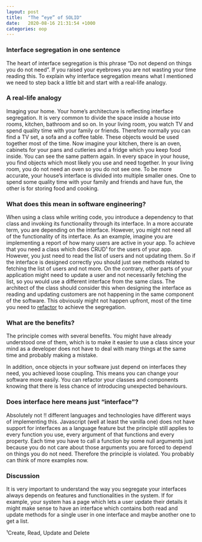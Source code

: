 ```yaml
---
layout: post
title:  "The “eye” of SOLID"
date:   2020-08-16 21:31:54 +1000
categories: oop
---
```

### Interface segregation in one sentence

The heart of interface segregation is this phrase “Do not depend on things you do not need”. If you raised your eyebrows you are not wasting your time reading this. To explain why interface segregation means what I mentioned we need to step back a little bit and start with a real-life analogy.

### A real-life analogy

Imaging your home. Your home’s architecture is reflecting interface segregation. It is very common to divide the space inside a house into rooms, kitchen, bathroom and so on. In your living room, you watch TV and spend quality time with your family or friends. Therefore normally you can find a TV set, a sofa and a coffee table. These objects would be used together most of the time. Now imagine your kitchen, there is an oven, cabinets for your pans and cutleries and a fridge which you keep food inside. You can see the same pattern again. In every space in your house, you find objects which most likely you use and need together. In your living room, you do not need an oven so you do not see one. To be more accurate, your house’s interface is divided into multiple smaller ones. One to spend some quality time with your family and friends and have fun, the other is for storing food and cooking.

### What does this mean in software engineering?

When using a class while writing code, you introduce a dependency to that class and invoking its functionality through its interface. In a more accurate term, you are depending on the interface. However, you might not need all of the functionality of its interface. As an example, imagine you are implementing a report of how many users are active in your app. To achieve that you need a class which does CRUD¹ for the users of your app. However, you just need to read the list of users and not updating them. So if the interface is designed correctly you should just see methods related to fetching the list of users and not more. On the contrary, other parts of your application might need to update a user and not necessarily fetching the list, so you would use a different interface from the same class. The architect of the class should consider this when designing the interface as reading and updating customers are not happening in the same component of the software. This obviously might not happen upfront, most of the time you need to [refactor](https://martinfowler.com/books/refactoring.html) to achieve the segregation.

### What are the benefits?

The principle comes with several benefits. You might have already understood one of them, which is to make it easier to use a class since your mind as a developer does not have to deal with many things at the same time and probably making a mistake.

In addition, once objects in your software just depend on interfaces they need, you achieved loose coupling. This means you can change your software more easily. You can refactor your classes and components knowing that there is less chance of introducing unexpected behaviours.

### Does interface here means just “interface”?

Absolutely not !! different languages and technologies have different ways of implementing this. Javascript (well at least the vanilla one) does not have support for interfaces as a language feature but the principle still applies to every function you use, every argument of that functions and every property. Each time you have to call a function by some null arguments just because you do not care about those arguments you are forced to depend on things you do not need. Therefore the principle is violated. You probably can think of more examples now.

### Discussion

It is very important to understand the way you segregate your interfaces always depends on features and functionalities in the system. If for example, your system has a page which lets a user update their details it might make sense to have an interface which contains both read and update methods for a single user in one interface and maybe another one to get a list.

¹Create, Read, Update and Delete
